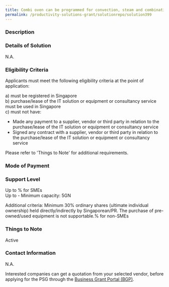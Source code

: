 ```yaml
---
title: Combi oven can be programmed for convection, steam and combination cooking. Multi-functional cooking methods has a small footprint and can be used by F&B companies to cook and re-heat wide variety of food.   Reduce kitchen workload as food can be cooked quickly with pre-set temperature, moisture and cooking time. Monitor browning and degree of doneness, reducing the need for repeated turning of pan-fried dishes.  Grant support 80% of cost of equipment, up to $30,000 grant
permalink: /productivity-solutions-grant/solutionrepo/solution399
---
```


### Description



### Details of Solution

N.A.

### Eligibility Criteria

Applicants must meet the following eligibility criteria at the point of application:

a) must be registered in Singapore <br>
b) purchase/lease of the IT solution or equipment or consultancy service must be used in Singapore <br>
c) must not have:
- Made any payment to a supplier, vendor or third party in relation to the purchase/lease of the IT solution or equipment or consultancy service
- Signed any contract with a supplier, vendor or third party in relation to the purchase/lease of the IT solution or equipment or consultancy service

Please refer to 'Things to Note' for additional requirements.

### Mode of Payment


### Support Level
Up to % for SMEs <br>
Up to - Minimum capacity: 5GN

Additional criteria: Minimum 30% ordinary shares (ultimate individual ownership) held directly/indirectly by Singaporean/PR. The purchase of pre-owned/used equipment is not supportable.% for non-SMEs

### Things to Note
Active

### Contact Information
N.A.

Interested companies can get a quotation from your selected vendor, before applying for the PSG through the <a target='_blank' rel='noopener' href='https://www.businessgrants.gov.sg/'>Business Grant Portal (BGP)</a>.
